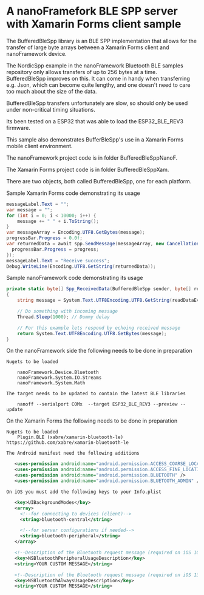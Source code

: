 # A nanoFramefork BLE SPP server with Xamarin Forms client sample

The BufferedBleSpp library is an BLE SPP implementation that allows for the transfer of large byte arrays between a Xamarin Forms client and nanoFramework device.

The NordicSpp example in the nanoFramework Bluetooth BLE samples repository only allows transfers of up to 256 bytes at a time. BufferedBleSpp improves on this. It can come in handy when transferring e.g. Json, which can become quite lengthy, and one doesn't need to care too much about the size of the data. 

BufferedBleSpp transfers unfortunately are slow, so should only be used under non-critical timing situations.

Its been tested on a ESP32 that was able to load the ESP32_BLE_REV3 firmware.

This sample also demonstrates BufferBleSpp's use in a Xamarin Forms mobile client environment.

The nanoFramework project code is in folder BufferedBleSppNanoF.

The Xamarin Forms project code is in folder BufferedBleSppXam.

There are two objects, both called BufferedBleSpp, one for each platform.

Sample Xamarin Forms code demonstrating its usage

```csharp	
messageLabel.Text = "";
var message = "";
for (int i = 0; i < 10000; i++) {
	message += " " + i.ToString();
}
var messageArray = Encoding.UTF8.GetBytes(message);
progressBar.Progress = 0.0f;
var returnedData = await spp.SendMessage(messageArray, new CancellationTokenSource(30000).Token, (progress) => { 
  progressBar.Progress = progress;
});
messageLabel.Text = "Receive success";
Debug.WriteLine(Encoding.UTF8.GetString(returnedData));
```

Sample nanoFramework code demonstrating its usage

```csharp
private static byte[] Spp_ReceivedData(BufferedBleSpp sender, byte[] readDataEventArgs)
{
    string message = System.Text.UTF8Encoding.UTF8.GetString(readDataEventArgs, 0, readDataEventArgs.Length);

    // Do something with incoming message
    Thread.Sleep(1000); // Dummy delay

    // For this example lets respond by echoing received message
    return System.Text.UTF8Encoding.UTF8.GetBytes(message);
}
```

On the nanoFramework side the following needs to be done in preparation

    Nugets to be loaded

        nanoFramework.Device.Bluetooth
        nanoFramework.System.IO.Streams
        nanoFramework.System.Math

    The target needs to be updated to contain the latest BLE libraries
    
        nanoff --serialport COMx  --target ESP32_BLE_REV3 --preview --update
	
On the Xamarin Forms the following needs to be done in preparation

    Nugets to be loaded
        Plugin.BLE (xabre/xamarin-bluetooth-le) https://github.com/xabre/xamarin-bluetooth-le
	
    The Android manifest need the following additions
 ```xml
    <uses-permission android:name="android.permission.ACCESS_COARSE_LOCATION" />
    <uses-permission android:name="android.permission.ACCESS_FINE_LOCATION" />
    <uses-permission android:name="android.permission.BLUETOOTH" />
    <uses-permission android:name="android.permission.BLUETOOTH_ADMIN" />
  ``` 
    On iOS you must add the following keys to your Info.plist 

 ```xml 
    <key>UIBackgroundModes</key>
    <array>
      <!--for connecting to devices (client)-->
      <string>bluetooth-central</string>

      <!--for server configurations if needed-->
      <string>bluetooth-peripheral</string>
    </array>

    <!--Description of the Bluetooth request message (required on iOS 10, deprecated)-->
    <key>NSBluetoothPeripheralUsageDescription</key>
    <string>YOUR CUSTOM MESSAGE</string>

    <!--Description of the Bluetooth request message (required on iOS 13)-->
    <key>NSBluetoothAlwaysUsageDescription</key>
    <string>YOUR CUSTOM MESSAGE</string>
  ```
